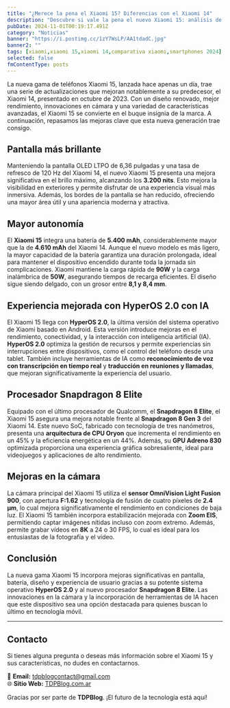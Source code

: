 ```yaml
---
title: "¿Merece la pena el Xiaomi 15? Diferencias con el Xiaomi 14"
description: "Descubre si vale la pena el nuevo Xiaomi 15: análisis de las principales diferencias con el Xiaomi 14 y si realmente ofrece mejoras significativas."
pubDate: 2024-11-01T00:19:17.491Z
category: "Noticias"
banner: "https://i.postimg.cc/1zY7WsLP/AA1tdadC.jpg"
banner2: ""
tags: [xiaomi,xiaomi 15,xiaomi 14,comparativa xiaomi,smartphones 2024]
selected: false
fmContentType: posts
---
```


La nueva gama de teléfonos Xiaomi 15, lanzada hace apenas un día, trae una serie de actualizaciones que mejoran notablemente a su predecesor, el Xiaomi 14, presentado en octubre de 2023. Con un diseño renovado, mejor rendimiento, innovaciones en cámara y una variedad de características avanzadas, el Xiaomi 15 se convierte en el buque insignia de la marca. A continuación, repasamos las mejoras clave que esta nueva generación trae consigo.

## Pantalla más brillante

Manteniendo la pantalla OLED LTPO de 6,36 pulgadas y una tasa de refresco de 120 Hz del Xiaomi 14, el nuevo Xiaomi 15 presenta una mejora significativa en el brillo máximo, alcanzando los **3.200 nits**. Esto mejora la visibilidad en exteriores y permite disfrutar de una experiencia visual más inmersiva. Además, los bordes de la pantalla se han reducido, ofreciendo una mayor área útil y una apariencia moderna y atractiva.

## Mayor autonomía

El **Xiaomi 15** integra una batería de **5.400 mAh**, considerablemente mayor que la de **4.610 mAh** del Xiaomi 14. Aunque el nuevo modelo es más ligero, la mayor capacidad de la batería garantiza una duración prolongada, ideal para mantener el dispositivo encendido durante toda la jornada sin complicaciones. Xiaomi mantiene la carga rápida de **90W** y la carga inalámbrica de **50W**, asegurando tiempos de recarga eficientes. El diseño sigue siendo delgado, con un grosor entre **8,1 y 8,4 mm**.

## Experiencia mejorada con HyperOS 2.0 con IA

El Xiaomi 15 llega con **HyperOS 2.0**, la última versión del sistema operativo de Xiaomi basado en Android. Esta versión introduce mejoras en el rendimiento, conectividad, y la interacción con inteligencia artificial (IA). **HyperOS 2.0** optimiza la gestión de recursos y permite experiencias sin interrupciones entre dispositivos, como el control del teléfono desde una tablet. También incluye herramientas de IA como **reconocimiento de voz con transcripción en tiempo real** y **traducción en reuniones y llamadas**, que mejoran significativamente la experiencia del usuario.

## Procesador Snapdragon 8 Elite

Equipado con el último procesador de Qualcomm, el **Snapdragon 8 Elite**, el Xiaomi 15 asegura una mejora notable frente al **Snapdragon 8 Gen 3** del Xiaomi 14. Este nuevo SoC, fabricado con tecnología de tres nanómetros, presenta una **arquitectura de CPU Oryon** que incrementa el rendimiento en un 45% y la eficiencia energética en un 44%. Además, su **GPU Adreno 830** optimizada proporciona una experiencia gráfica sobresaliente, ideal para videojuegos y aplicaciones de alto rendimiento.

## Mejoras en la cámara

La cámara principal del Xiaomi 15 utiliza el **sensor OmniVision Light Fusion 900**, con apertura **F:1.62** y tecnología de fusión de cuatro píxeles de **2.4 μm**, lo cual mejora significativamente el rendimiento en condiciones de baja luz. El Xiaomi 15 también incorpora estabilización mejorada con **Zoom EIS**, permitiendo captar imágenes nítidas incluso con zoom extremo. Además, permite grabar vídeos en **8K** a 24 o 30 FPS, lo cual es ideal para los entusiastas de la fotografía y el vídeo.

## Conclusión

La nueva gama Xiaomi 15 incorpora mejoras significativas en pantalla, batería, diseño y experiencia de usuario gracias a su potente sistema operativo **HyperOS 2.0** y al nuevo procesador **Snapdragon 8 Elite**. Las innovaciones en la cámara y la incorporación de herramientas de IA hacen que este dispositivo sea una opción destacada para quienes buscan lo último en tecnología móvil.

---

## Contacto

Si tienes alguna pregunta o deseas más información sobre el Xiaomi 15 y sus características, no dudes en contactarnos.

📧 **Email:** tdpblogcontact@gmail.com  
🌐 **Sitio Web:** [TDPBlog.com.ar](https://tdpblog.com.ar)

Gracias por ser parte de **TDPBlog**. ¡El futuro de la tecnología está aquí!

